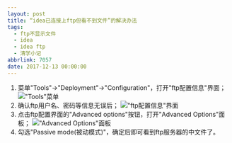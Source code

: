 ```yaml
---
layout: post
title: “idea已连接上ftp但看不到文件”的解决办法
tags:
  - ftp不显示文件
  - idea
  - idea ftp
  - 清学小记
abbrlink: 7057
date: 2017-12-13 00:00:00
---
```


<!-- build time:Sat Jun 23 2018 12:05:15 GMT+0800 (中国标准时间) -->

1.  菜单"Tools"→"Deployment"→"Configuration"，打开"ftp配置信息"界面；
!["Tools"菜单](http://image.bmqy.net/uploads/2017/12/20171213133523.png)
2.  确认ftp用户名、密码等信息无误后；
!["ftp配置信息"界面](http://image.bmqy.net/uploads/2017/12/20171213133413.png)
3.  点击ftp配置界面的"Advanced options"按钮，打开"Advanced Options"面板；
!["Advanced Options"面板](http://image.bmqy.net/uploads/2017/12/20171213133442.png)
4.  勾选"Passive mode(被动模式)"，确定后即可看到ftp服务器的中文件了。<!-- rebuild by neat -->